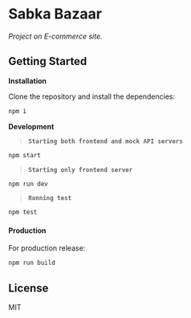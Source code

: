 # Sabka Bazaar

_Project on E-commerce site._

## Getting Started

**Installation**  
  
Clone the repository and install the dependencies:

```sh
npm i
```

**Development**

> **`Starting both frontend and mock API servers`**

```sh
npm start
```

> **`Starting only frontend server`**

```sh
npm run dev
```

> **`Running test`**

```sh
npm test
```

#### Production

For production release:

```sh
npm run build
```

## License

MIT
